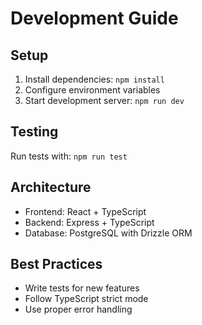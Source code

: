 
# Development Guide

## Setup
1. Install dependencies: `npm install`
2. Configure environment variables
3. Start development server: `npm run dev`

## Testing
Run tests with: `npm run test`

## Architecture
- Frontend: React + TypeScript
- Backend: Express + TypeScript
- Database: PostgreSQL with Drizzle ORM

## Best Practices
- Write tests for new features
- Follow TypeScript strict mode
- Use proper error handling
